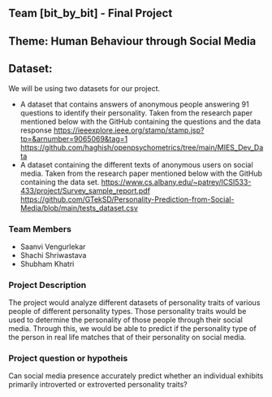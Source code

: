 ## Team [bit_by_bit] - Final Project

## Theme: Human Behaviour through Social Media
## Dataset: 
We will be using two datasets for our project.
* A dataset that contains answers of anonymous people answering 91 questions to identify their personality. Taken from the research paper mentioned below with the GitHub containing the questions and the data response
  https://ieeexplore.ieee.org/stamp/stamp.jsp?tp=&arnumber=9065069&tag=1
  https://github.com/haghish/openpsychometrics/tree/main/MIES_Dev_Data
* A dataset containing the different texts of anonymous users on social media. Taken from the research paper mentioned below with the GitHub containing the data set.
  https://www.cs.albany.edu/~patrey/ICSI533-433/project/Survey_sample_report.pdf
  https://github.com/GTekSD/Personality-Prediction-from-Social-Media/blob/main/tests_dataset.csv



### Team Members
- Saanvi Vengurlekar
- Shachi Shriwastava
- Shubham Khatri

### Project Description
The project would analyze different datasets of personality traits of various people of different personality types.
Those personality traits would be used to determine the personality of those people through their social media.
Through this, we would be able to predict if the personality type of the person in real life matches that of their personality on social media.


### Project question or hypotheis
Can social media presence accurately predict whether an individual exhibits primarily introverted or extroverted personality traits?

